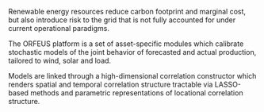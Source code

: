 Renewable energy resources reduce carbon footprint and marginal cost, but also introduce risk to the grid that is not fully accounted for under current operational paradigms.

The ORFEUS platform is a set of asset-specific modules which calibrate stochastic models of the joint behavior of forecasted and actual production, tailored to wind, solar and load.

Models are linked through a high-dimensional correlation constructor which renders spatial and temporal correlation structure tractable via LASSO-based methods and parametric representations of locational correlation structure.
